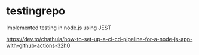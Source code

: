 # testingrepo

Implemented testing in node.js using JEST 

https://dev.to/chathula/how-to-set-up-a-ci-cd-pipeline-for-a-node-js-app-with-github-actions-32h0
